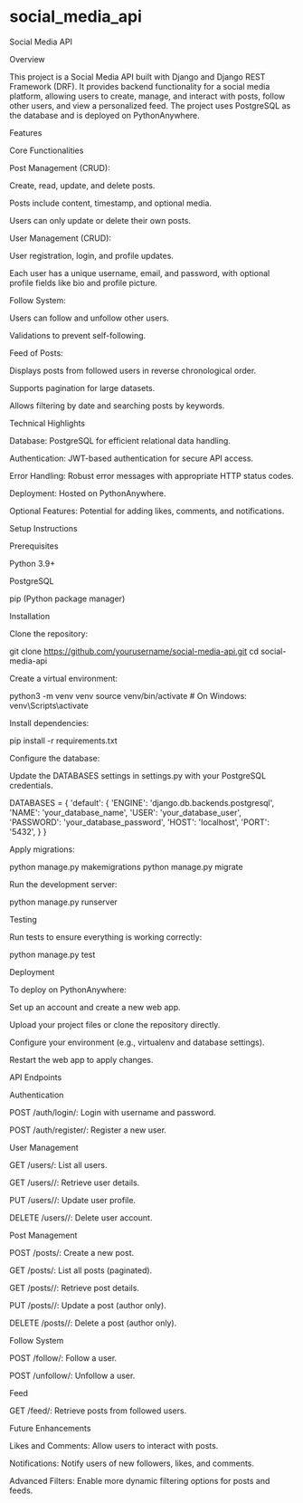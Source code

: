 # social_media_api
Social Media API

Overview

This project is a Social Media API built with Django and Django REST Framework (DRF). It provides backend functionality for a social media platform, allowing users to create, manage, and interact with posts, follow other users, and view a personalized feed. The project uses PostgreSQL as the database and is deployed on PythonAnywhere.

Features

Core Functionalities

Post Management (CRUD):

Create, read, update, and delete posts.

Posts include content, timestamp, and optional media.

Users can only update or delete their own posts.

User Management (CRUD):

User registration, login, and profile updates.

Each user has a unique username, email, and password, with optional profile fields like bio and profile picture.

Follow System:

Users can follow and unfollow other users.

Validations to prevent self-following.

Feed of Posts:

Displays posts from followed users in reverse chronological order.

Supports pagination for large datasets.

Allows filtering by date and searching posts by keywords.

Technical Highlights

Database: PostgreSQL for efficient relational data handling.

Authentication: JWT-based authentication for secure API access.

Error Handling: Robust error messages with appropriate HTTP status codes.

Deployment: Hosted on PythonAnywhere.

Optional Features: Potential for adding likes, comments, and notifications.

Setup Instructions

Prerequisites

Python 3.9+

PostgreSQL

pip (Python package manager)

Installation

Clone the repository:

git clone https://github.com/yourusername/social-media-api.git
cd social-media-api

Create a virtual environment:

python3 -m venv venv
source venv/bin/activate  # On Windows: venv\Scripts\activate

Install dependencies:

pip install -r requirements.txt

Configure the database:

Update the DATABASES settings in settings.py with your PostgreSQL credentials.

DATABASES = {
    'default': {
        'ENGINE': 'django.db.backends.postgresql',
        'NAME': 'your_database_name',
        'USER': 'your_database_user',
        'PASSWORD': 'your_database_password',
        'HOST': 'localhost',
        'PORT': '5432',
    }
}

Apply migrations:

python manage.py makemigrations
python manage.py migrate

Run the development server:

python manage.py runserver

Testing

Run tests to ensure everything is working correctly:

python manage.py test

Deployment

To deploy on PythonAnywhere:

Set up an account and create a new web app.

Upload your project files or clone the repository directly.

Configure your environment (e.g., virtualenv and database settings).

Restart the web app to apply changes.

API Endpoints

Authentication

POST /auth/login/: Login with username and password.

POST /auth/register/: Register a new user.

User Management

GET /users/: List all users.

GET /users/<id>/: Retrieve user details.

PUT /users/<id>/: Update user profile.

DELETE /users/<id>/: Delete user account.

Post Management

POST /posts/: Create a new post.

GET /posts/: List all posts (paginated).

GET /posts/<id>/: Retrieve post details.

PUT /posts/<id>/: Update a post (author only).

DELETE /posts/<id>/: Delete a post (author only).

Follow System

POST /follow/: Follow a user.

POST /unfollow/: Unfollow a user.

Feed

GET /feed/: Retrieve posts from followed users.

Future Enhancements

Likes and Comments: Allow users to interact with posts.

Notifications: Notify users of new followers, likes, and comments.

Advanced Filters: Enable more dynamic filtering options for posts and feeds.
